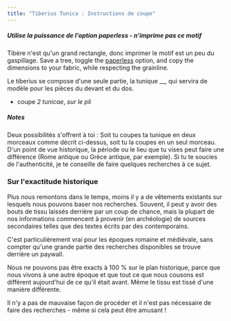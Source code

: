 ```yaml
---
title: "Tiberius Tunica : Instructions de coupe"
---
```


<Tip>

##### Utilise la puissance de l'option _paperless_ - n'imprime _pas_ ce motif

Tibère n'est qu'un grand rectangle, donc imprimer le motif est un peu du gaspillage. Save a tree, toggle the [paperless](/docs/about/site/draft/core-settings/paperless) option, and copy the dimensions to your fabric, while respecting the grainline.

</Tip>

Le tiberius se compose d'une seule partie, la tunique __, qui servira de modèle pour les pièces du devant et du dos.

- coupe _2 tunicae_, _sur le pli_

<Note>

##### Notes

Deux possibilités s'offrent à toi : Soit tu coupes ta tunique en deux morceaux comme décrit ci-dessus, soit tu la coupes en un seul morceau. D'un point de vue historique, la période ou le lieu que tu vises peut faire une différence (Rome antique ou Grèce antique, par exemple). Si tu te soucies de l'authenticité, je te conseille de faire quelques recherches à ce sujet.

</Note>

### Sur l'exactitude historique

Plus nous remontons dans le temps, moins il y a de vêtements existants sur lesquels nous pouvons baser nos recherches. Souvent, il peut y avoir des bouts de tissu laissés derrière par un coup de chance, mais la plupart de nos informations commencent à provenir (en archéologie) de sources secondaires telles que des textes écrits par des contemporains.

C'est particulièrement vrai pour les époques romaine et médiévale, sans compter qu'une grande partie des recherches disponibles se trouve derrière un paywall.

Nous ne pouvons pas être exacts à 100 % sur le plan historique, parce que nous vivons à une autre époque et que tout ce que nous cousons est différent aujourd'hui de ce qu'il était avant. Même le tissu est tissé d'une manière différente.

Il n'y a pas de mauvaise façon de procéder et il n'est pas nécessaire de faire des recherches - même si cela peut être amusant !
